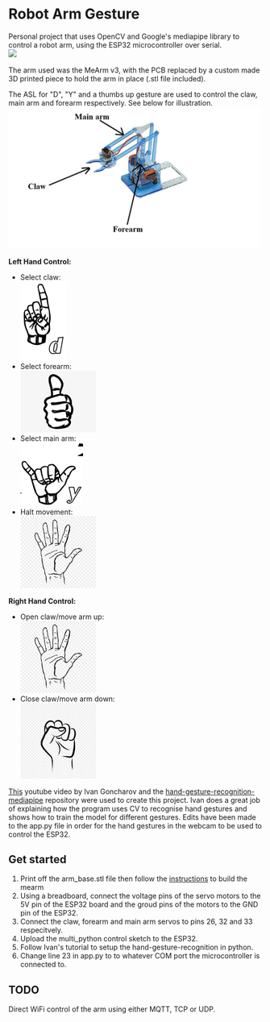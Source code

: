 # Robot Arm Gesture
Personal project that uses OpenCV and Google's mediapipe library to control a robot arm, using the ESP32 microcontroller over serial.<br/>
![](./images/cv_mearm2.gif)<br/>

The arm used was the MeArm v3, with the PCB replaced by a custom made 3D printed piece to hold the arm in place (.stl file included).

The ASL for "D", "Y" and a thumbs up gesture are used to control the claw, main arm and forearm respectively. See below for illustration.
<img src="images/mearm.png" width="500"/><br/>

**Left Hand Control:**<br/>
- Select claw:<br/>
![](./images/d_sign.png)<br/>
- Select forearm:<br/>
<img src="images/thumb_up.png" width="150"/><br/>
- Select main arm:<br/>
![](./images/y_sign.png)<br/>
- Halt movement:<br/>
<img src="images/stop_hand.png" width="150"/><br/>

**Right Hand Control:**<br/>
- Open claw/move arm up:<br/>
<img src="images/stop_hand.png" width="150"/><br/>
- Close claw/move arm down:<br/>
<img src="images/close_hand.jpg" width="150"/><br/>
  

[This](https://www.youtube.com/watch?v=a99p_fAr6e4) youtube video by Ivan Goncharov and the [hand-gesture-recognition-mediapipe](https://github.com/kinivi/hand-gesture-recognition-mediapipe) repository were used to create this project. 
Ivan does a great job of explaining how the program uses CV to recognise hand gestures and shows how to train the model for different gestures.
Edits have been made to the app.py file in order for the hand gestures in the webcam to be used to control the ESP32.

## Get started
1. Print off the arm_base.stl file then follow the [instructions](http://learn.mearm.com/docs/building-the-mearm-v3/) to build the mearm
2. Using a breadboard, connect the voltage pins of the servo motors to the 5V pin of the ESP32 board and the groud pins of the motors to the GND pin of the ESP32.
3. Connect the claw, forearm and main arm servos to pins 26, 32 and 33 respecitvely.
4. Upload the multi_python control sketch to the ESP32.
5. Follow Ivan's tutorial to setup the hand-gesture-recognition in python.
6. Change line 23 in app.py to to whatever COM port the microcontroller is connected to.

## TODO
Direct WiFi control of the arm using either MQTT, TCP or UDP.
